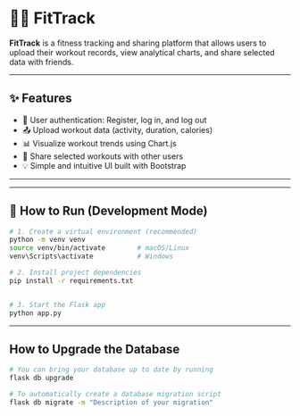 # 🏋️‍♂️ FitTrack

**FitTrack** is a fitness tracking and sharing platform that allows users to upload their workout records, view analytical charts, and share selected data with friends.

---

## ✨ Features

- 🧍 User authentication: Register, log in, and log out
- 📤 Upload workout data (activity, duration, calories)
- 📊 Visualize workout trends using Chart.js
- 🤝 Share selected workouts with other users
- 💡 Simple and intuitive UI built with Bootstrap

---

---

## 🚀 How to Run (Development Mode)

```bash
# 1. Create a virtual environment (recommended)
python -m venv venv
source venv/bin/activate        # macOS/Linux
venv\Scripts\activate           # Windows

# 2. Install project dependencies
pip install -r requirements.txt


# 3. Start the Flask app
python app.py
```

---

## How to Upgrade the Database
```bash
# You can bring your database up to date by running
flask db upgrade

# To automatically create a database migration script
flask db migrate -m "Description of your migration"

```